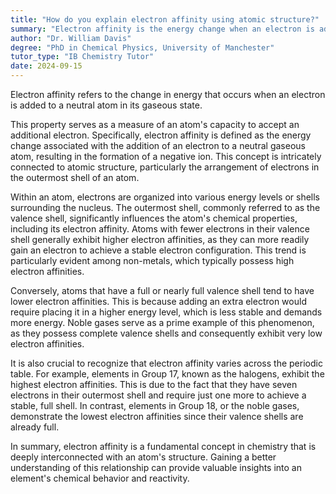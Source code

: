 ```yaml
---
title: "How do you explain electron affinity using atomic structure?"
summary: "Electron affinity is the energy change when an electron is added to a neutral atom in its gaseous state."
author: "Dr. William Davis"
degree: "PhD in Chemical Physics, University of Manchester"
tutor_type: "IB Chemistry Tutor"
date: 2024-09-15
---
```


Electron affinity refers to the change in energy that occurs when an electron is added to a neutral atom in its gaseous state.

This property serves as a measure of an atom's capacity to accept an additional electron. Specifically, electron affinity is defined as the energy change associated with the addition of an electron to a neutral gaseous atom, resulting in the formation of a negative ion. This concept is intricately connected to atomic structure, particularly the arrangement of electrons in the outermost shell of an atom.

Within an atom, electrons are organized into various energy levels or shells surrounding the nucleus. The outermost shell, commonly referred to as the valence shell, significantly influences the atom's chemical properties, including its electron affinity. Atoms with fewer electrons in their valence shell generally exhibit higher electron affinities, as they can more readily gain an electron to achieve a stable electron configuration. This trend is particularly evident among non-metals, which typically possess high electron affinities.

Conversely, atoms that have a full or nearly full valence shell tend to have lower electron affinities. This is because adding an extra electron would require placing it in a higher energy level, which is less stable and demands more energy. Noble gases serve as a prime example of this phenomenon, as they possess complete valence shells and consequently exhibit very low electron affinities.

It is also crucial to recognize that electron affinity varies across the periodic table. For example, elements in Group 17, known as the halogens, exhibit the highest electron affinities. This is due to the fact that they have seven electrons in their outermost shell and require just one more to achieve a stable, full shell. In contrast, elements in Group 18, or the noble gases, demonstrate the lowest electron affinities since their valence shells are already full.

In summary, electron affinity is a fundamental concept in chemistry that is deeply interconnected with an atom's structure. Gaining a better understanding of this relationship can provide valuable insights into an element's chemical behavior and reactivity.
    